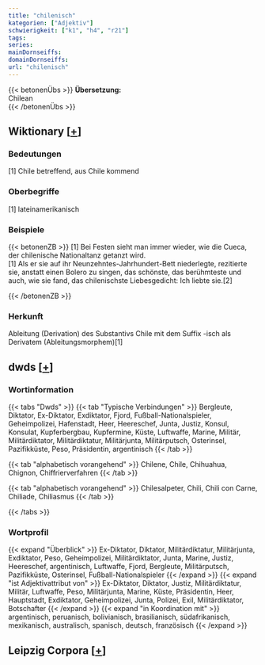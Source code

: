 ```yaml
---
title: "chilenisch"
kategorien: ["Adjektiv"]
schwierigkeit: ["k1", "h4", "r21"]
tags:
series:
mainDornseiffs:
domainDornseiffs:
url: "chilenisch"
---
```


{{< betonenÜbs >}}
**Übersetzung:**  
Chilean  
{{< /betonenÜbs >}}

## Wiktionary [[+](https://de.wiktionary.org/wiki/chilenisch)]

### Bedeutungen
[1] Chile betreffend, aus Chile kommend  

### Oberbegriffe
[1] lateinamerikanisch  

### Beispiele
{{< betonenZB >}}
[1] Bei Festen sieht man immer wieder, wie die Cueca, der chilenische Nationaltanz getanzt wird.  
[1] Als er sie auf ihr Neunzehntes-Jahrhundert-Bett niederlegte, rezitierte sie, anstatt einen Bolero zu singen, das schönste, das berühmteste und auch, wie sie fand, das chilenischste Liebesgedicht: Ich liebte sie.[2]  

{{< /betonenZB >}}
### Herkunft
Ableitung (Derivation) des Substantivs Chile mit dem Suffix -isch als Derivatem (Ableitungsmorphem)[1]  



## dwds [[+](https://www.dwds.de/wb/chilenisch)]

### Wortinformation
{{< tabs "Dwds" >}}
{{< tab "Typische Verbindungen" >}}
Bergleute, Diktator, Ex-Diktator, Exdiktator, Fjord, Fußball-Nationalspieler, Geheimpolizei, Hafenstadt, Heer, Heereschef, Junta, Justiz, Konsul, Konsulat, Kupferbergbau, Kupfermine, Küste, Luftwaffe, Marine, Militär, Militärdiktator, Militärdiktatur, Militärjunta, Militärputsch, Osterinsel, Pazifikküste, Peso, Präsidentin, argentinisch
{{< /tab >}}

{{< tab "alphabetisch vorangehend" >}}
Chilene, Chile, Chihuahua, Chignon, Chiffrierverfahren
{{< /tab >}}

{{< tab "alphabetisch vorangehend" >}}
Chilesalpeter, Chili, Chili con Carne, Chiliade, Chiliasmus
{{< /tab >}}

{{< /tabs >}}

### Wortprofil
{{< expand "Überblick" >}} Ex-Diktator, Diktator, Militärdiktatur, Militärjunta, Exdiktator, Peso, Geheimpolizei, Militärdiktator, Junta, Marine, Justiz, Heereschef, argentinisch, Luftwaffe, Fjord, Bergleute, Militärputsch, Pazifikküste, Osterinsel, Fußball-Nationalspieler {{< /expand >}}
{{< expand "ist Adjektivattribut von" >}} Ex-Diktator, Diktator, Justiz, Militärdiktatur, Militär, Luftwaffe, Peso, Militärjunta, Marine, Küste, Präsidentin, Heer, Hauptstadt, Exdiktator, Geheimpolizei, Junta, Polizei, Exil, Militärdiktator, Botschafter {{< /expand >}}
{{< expand "in Koordination mit" >}} argentinisch, peruanisch, bolivianisch, brasilianisch, südafrikanisch, mexikanisch, australisch, spanisch, deutsch, französisch {{< /expand >}}

## Leipzig Corpora [[+](https://corpora.uni-leipzig.de/en/res?word=chilenisch&corpusId=deu_newscrawl-public_2018)]

